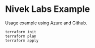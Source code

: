 # Nivek Labs Example

Usage example using Azure and Github.

```
terraform init
terraform plan
terraform apply
```
